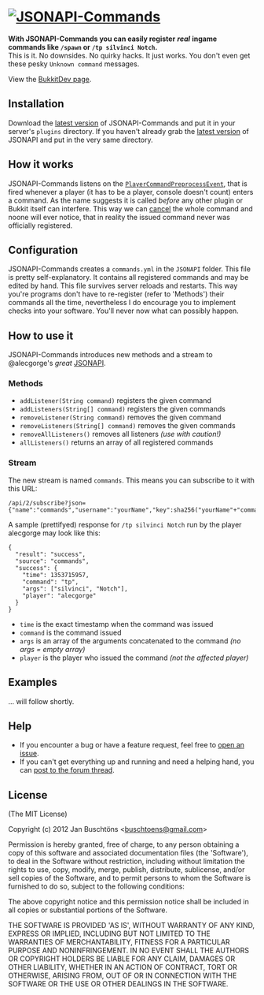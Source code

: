 # [![JSONAPI-Commands](http://i.imgur.com/CtpZF.png)](http://dev.bukkit.org/server-mods/jsonapi-commands/)

**With JSONAPI-Commands you can easily register** ***real***
**ingame commands like `/spawn` or `/tp silvinci Notch`.**  
This is it. No downsides. No quirky hacks. It just works.
You don't even get these pesky `Unknown command` messages.

View the [BukkitDev page](http://dev.bukkit.org/server-mods/jsonapi-commands/).

## Installation

Download the [latest version](https://dl.dropbox.com/s/vfn0pimnk6clkpw/JSONAPI-Commands.jar?dl=1)
of JSONAPI-Commands and put it in your server's `plugins` directory.
If you haven't already grab the [latest version](http://ci.alecgorge.com/job/JSONAPI/lastSuccessfulBuild/artifact/target/JSONAPI.jar)
of JSONAPI and put in the very same directory.

## How it works

JSONAPI-Commands listens on the [`PlayerCommandPreprocessEvent`](http://jd.bukkit.org/doxygen/d4/dbe/classorg_1_1bukkit_1_1event_1_1player_1_1PlayerCommandPreprocessEvent.html), that is fired whenever a player (it has to be a player, console doesn't count) enters a command. As the name suggests it is called *before* any other plugin or Bukkit itself can interfere. This way we can [cancel](http://jd.bukkit.org/doxygen/d9/d37/interfaceorg_1_1bukkit_1_1event_1_1Cancellable.html#ac672af0d6b82d1598c02c8f81b4e06a8) the whole command and noone will ever notice, that in reality the issued command never was officially registered.

## Configuration

JSONAPI-Commands creates a `commands.yml` in the `JSONAPI` folder. This file is pretty self-explanatory.
It contains all registered commands and may be edited by hand. This file survives server reloads and restarts.
This way you're programs don't have to re-register (refer to 'Methods') their commands all the time,
nevertheless I do encourage you to implement checks into your software. You'll never now what can possibly happen.

## How to use it

JSONAPI-Commands introduces new methods and a stream to @alecgorge's *great* [JSONAPI](https://github.com/alecgorge/jsonapi).

### Methods

- `addListener(String command)` registers the given command
- `addListeners(String[] command)` registers the given commands
- `removeListener(String command)` removes the given command
- `removeListeners(String[] command)` removes the given commands
- `removeAllListeners()` removes all listeners *(use with caution!)*
- `allListeners()` returns an array of all registered commands

### Stream

The new stream is named `commands`. This means you can subscribe to it with this URL:
```
/api/2/subscribe?json={"name":"commands","username":"yourName","key":sha256("yourName"+"commands"+"yourPassword"+"yourSalt")}
```
A sample (prettifyed) response for `/tp silvinci Notch` run by the player alecgorge may look like this:
```
{
  "result": "success",
  "source": "commands",
  "success": {
    "time": 1353715957,
    "command": "tp",
    "args": ["silvinci", "Notch"],
    "player": "alecgorge"
  }
}
```

- `time` is the exact timestamp when the command was issued
- `command` is the command issued
- `args` is an array of the arguments concatenated to the command *(no args = empty array)*
- `player` is the player who issued the command *(not the affected player)*

## Examples

... will follow shortly.

## Help

- If you encounter a bug or have a feature request, feel free to [open an issue](https://github.com/CubixCraft/jsonapi-commands/issues/new).
- If you can't get everything up and running and need a helping hand, you can [post to the forum thread](http://forums.bukkit.org/threads/admn-info-jsonapi-v4-0-1-json-http-and-socket-api-for-controlling-a-server-1-4.14270/).

## License

(The MIT License)

Copyright (c) 2012 Jan Buschtöns &lt;buschtoens@gmail.com&gt;

Permission is hereby granted, free of charge, to any person obtaining
a copy of this software and associated documentation files (the
'Software'), to deal in the Software without restriction, including
without limitation the rights to use, copy, modify, merge, publish,
distribute, sublicense, and/or sell copies of the Software, and to
permit persons to whom the Software is furnished to do so, subject to
the following conditions:

The above copyright notice and this permission notice shall be
included in all copies or substantial portions of the Software.

THE SOFTWARE IS PROVIDED 'AS IS', WITHOUT WARRANTY OF ANY KIND,
EXPRESS OR IMPLIED, INCLUDING BUT NOT LIMITED TO THE WARRANTIES OF
MERCHANTABILITY, FITNESS FOR A PARTICULAR PURPOSE AND NONINFRINGEMENT.
IN NO EVENT SHALL THE AUTHORS OR COPYRIGHT HOLDERS BE LIABLE FOR ANY
CLAIM, DAMAGES OR OTHER LIABILITY, WHETHER IN AN ACTION OF CONTRACT,
TORT OR OTHERWISE, ARISING FROM, OUT OF OR IN CONNECTION WITH THE
SOFTWARE OR THE USE OR OTHER DEALINGS IN THE SOFTWARE.